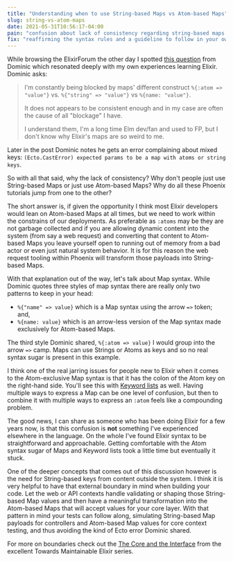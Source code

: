```yaml
---
title: "Understanding when to use String-based Maps vs Atom-based Maps"
slug: string-vs-atom-maps
date: 2021-05-31T10:56:17-04:00
pain: "confusion about lack of consistency regarding string-based maps vs atom-based maps"
fix: "reaffirming the syntax rules and a guideline to follow in your own code"
---
```


While browsing the ElixirForum the other day I spotted [this question](https://elixirforum.com/t/map-with-atom-string-keyword-list-its-blocking-me-so-much-as-a-beginner-elixr-enthusiast/39954) from Dominic which resonated deeply with my own experiences learning Elixir. Dominic asks:

> I'm constantly being blocked by maps' different construct `%{:atom => "value"}` vs. `%{"string" => "value"}` vs `%{name: "value"}`.
> 
> It does not appears to be consistent enough and in my case are often the cause of all "blockage" I have.
> 
> I understand them, I'm a long time Elm dev/fan and used to FP, but I don't know why Elixir's maps are so weird to me.

Later in the post Dominic notes he gets an error complaining about mixed keys: `(Ecto.CastError) expected params to be a map with atoms or string keys`.

So with all that said, why the lack of consistency? Why don't people just use String-based Maps or just use Atom-based Maps? Why do all these Phoenix tutorials jump from one to the other?

The short answer is, if given the opportunity I think most Elixir developers would lean on Atom-based Maps at all times, but we need to work within the constrains of our deployments. As preferable as `:atoms` may be they are not garbage collected and if you are allowing dynamic content into the system (from say a web request) and converting that content to Atom-based Maps you leave yourself open to running out of memory from a bad actor or even just natural system behavior. It is for this reason the web request tooling within Phoenix will transform those payloads into String-based Maps. 

With that explanation out of the way, let's talk about Map syntax. While Dominic quotes three styles of map syntax there are really only two patterns to keep in your head: 

* `%{"name" => value}` which is a Map syntax using the arrow `=>` token; and,
* `%{name: value}` which is an arrow-less version of the Map syntax made exclusively for Atom-based Maps.

The third style Dominic shared, `%{:atom => value}` I would group into the arrow `=>` camp. Maps can use Strings or Atoms as keys and so no real syntax sugar is present in this example.

I think one of the real jarring issues for people new to Elixir when it comes to the Atom-exclusive Map syntax is that it has the colon of the Atom key on the right-hand side. You'll see this with [Keyword lists](https://elixirschool.com/en/lessons/basics/collections/#keyword-lists) as well. Having multiple ways to express a Map can be one level of confusion, but then to combine it with multiple ways to express an `:atom` feels like a compounding problem. 

The good news, I can share as someone who has been doing Elixir for a few years now, is that this confusion is **not** something I've experienced elsewhere in the language. On the whole I've found Elixir syntax to be straightforward and approachable. Getting comfortable with the Atom syntax sugar of Maps and Keyword lists took a little time but eventually it stuck.

One of the deeper concepts that comes out of this discussion however is the need for String-based keys from content outside the system. I think it is very helpful to have that external boundary in mind when building your code. Let the web or API contexts handle validating or shaping those String-based Map values and then have a meaningful transformation into the Atom-based Maps that will accept values for your core layer. With that pattern in mind your tests can follow along, simulating String-based Map payloads for controllers and Atom-based Map values for core context testing, and thus avoiding the kind of Ecto error Dominic shared.

For more on boundaries check out the [The Core and the Interface](https://medium.com/very-big-things/towards-maintainable-elixir-the-core-and-the-interface-c267f0da43) from the excellent Towards Maintainable Elixir series.
